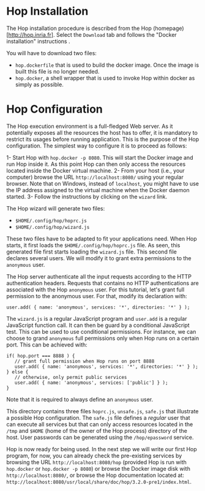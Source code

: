 Hop Installation
================
The Hop installation procedure is described from the
Hop (homepage)[http://hop.inria.fr]. Select the `Download`
tab and follows the "Docker installation" instructions .

You will have to download two files:

  - `hop.dockerfile` that is used to build the docker image. Once the image
 is built this file is no longer needed.
  - `hop.docker`, a shell wrapper that is used to invoke Hop within docker
 as simply as possible. 


Hop Configuration
=================
The Hop execution environment is a full-fledged Web server. As it potentially
exposes all the resources the host has to offer, it is mandatory to
restrict its usages before running application. This is the purpose of the
Hop configuration. The simplest way to configure it is to proceed as
follows:

  1- Start Hop with `hop.docker -p 8080`. This will start the Docker
 image and run Hop inside it. As this point Hop can then only access
 the resources located inside the Docker virtual machine.
  2- From your host (i.e., your computer) browse the URL
 `http://localhost:8080/` using your regular browser.
 Note that on Windows, instead of `localhost`, you might have to use the
 IP address assigned to the virtual machine when the Docker daemon started.
  3- Follow the instructions by clicking on the `wizard` link.

The Hop wizard will generate two files:

  - `$HOME/.config/hop/hoprc.js`
  - `$HOME/.config/hop/wizard.js`

These two files have to be adapted to fit your applications need. When Hop
starts, it first loads the `$HOME/.config/hop/hoprc.js` file. As seen,
this generated file first starts loading the `wizard.js` file. This second
file declares several users. We will modify it to grant extra permissions
to the `anonymous` user.

The Hop server authenticate all the input requests according to the
HTTP authentication headers. Requests that contains no HTTP
authentications are associated with the Hop `anonymous` user. For
this tutorial, let's grant full permission to the anonymous user.
For that, modify its declaration with:

```hopscript
user.add( { name: 'anonymous', services: '*', directories: '*' } );
```

The `wizard.js` is a regular JavaScript program and `user.add` is a
regular JavaScript function call. It can then be guard by a
conditional JavaScript test. This can be used to use conditional
permissions. For instance, we can choose to grand `anonymous` full
permissions only when Hop runs on a certain port. This can be achieved
with:

```hopscript
if( hop.port === 8888 ) {
   // grant full permission when Hop runs on port 8888
   user.add( { name: 'anonymous', services: '*', directories: '*' } );
} else {
   // otherwise, only permit public services
   user.add( { name: 'anonymous', services: ['public'] } );
}

```

Note that it is required to always define an `anonymous` user.

This directory contains three files `hoprc.js`, `unsafe.js`, `safe.js` that
illustrate a possible Hop configuration. The `safe.js` file defines
a _regular_ user that can execute all services but that can only access
resources located in the `/tmp` and `$HOME` (home of the owner of the
Hop process) directory of the host. User passwords can be generated using
the `/hop/epassword` service.


Hop is now ready for being used. In the next step we will write our first
Hop program, for now, you can already check the pre-existing services
by browsing the URL `http://localhost:8080/hop` (provided Hop is run with
`hop.docker` or `hop.docker -p 8080`) or browse the Docker image disk
with `http://localhost:8080/`, or browse the Hop documentation located at:
`http://localhost:8080/usr/local/share/doc/hop/3.2.0-pre1/index.html`.
